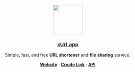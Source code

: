 <p align="center">
  <a href="https://vercel.com">
    <img src="https://static.xurl.app/logo-large.png" height="96">
    <h3 align="center">xUrl.app</h3>
  </a>
</p>

<p align="center">
  Simple, fast, and free <b>URL shortener</b> and <b>file sharing</b> service.
</p>

<p align="center">
  <a href="https://xurl.app"><strong>Website</strong></a> ·
  <a href="https://xurl.app/new"><strong>Create Link</strong></a> ·
  <a href="https://xurl.app/developer-api"><strong>API</strong></a>
</p>
<br/>
